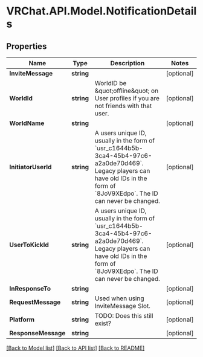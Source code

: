 # VRChat.API.Model.NotificationDetails

## Properties

Name | Type | Description | Notes
------------ | ------------- | ------------- | -------------
**InviteMessage** | **string** |  | [optional] 
**WorldId** | **string** | WorldID be \&quot;offline\&quot; on User profiles if you are not friends with that user. | [optional] 
**WorldName** | **string** |  | [optional] 
**InitiatorUserId** | **string** | A users unique ID, usually in the form of &#x60;usr_c1644b5b-3ca4-45b4-97c6-a2a0de70d469&#x60;. Legacy players can have old IDs in the form of &#x60;8JoV9XEdpo&#x60;. The ID can never be changed. | [optional] 
**UserToKickId** | **string** | A users unique ID, usually in the form of &#x60;usr_c1644b5b-3ca4-45b4-97c6-a2a0de70d469&#x60;. Legacy players can have old IDs in the form of &#x60;8JoV9XEdpo&#x60;. The ID can never be changed. | [optional] 
**InResponseTo** | **string** |  | [optional] 
**RequestMessage** | **string** | Used when using InviteMessage Slot. | [optional] 
**Platform** | **string** | TODO: Does this still exist? | [optional] 
**ResponseMessage** | **string** |  | [optional] 

[[Back to Model list]](../README.md#documentation-for-models) [[Back to API list]](../README.md#documentation-for-api-endpoints) [[Back to README]](../README.md)

